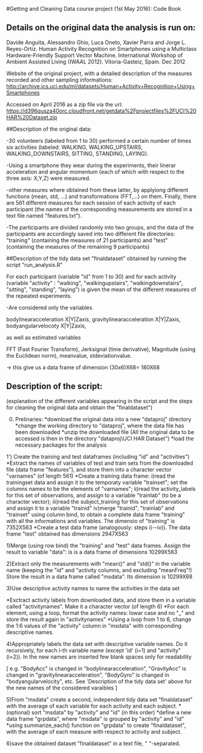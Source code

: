 #Getting and Cleaning Data course project (1st May 2016): Code Book

## Details on the original data the analysis is run on:

Davide Anguita, Alessandro Ghio, Luca Oneto, Xavier Parra and Jorge L. Reyes-Ortiz. Human Activity Recognition on Smartphones using a Multiclass Hardware-Friendly Support Vector Machine. International Workshop of Ambient Assisted Living (IWAAL 2012). Vitoria-Gasteiz, Spain. Dec 2012

Website of the original project, with a detailed description of the measures recorded and other sampling informations:
http://archive.ics.uci.edu/ml/datasets/Human+Activity+Recognition+Using+Smartphones 

Accessed on April 2016 as a zip file via the url: 
https://d396qusza40orc.cloudfront.net/getdata%2Fprojectfiles%2FUCI%20HAR%20Dataset.zip

##Description of the original data: 

-30 volunteers (labeled from 1 to 30) performed a certain number of times six activities (labeled: WALKING, WALKING_UPSTAIRS, WALKING_DOWNSTAIRS, SITTING, STANDING, LAYING). 

-Using a smartphone they wear during the experiments, their linerar acceleration and angular momentum (each of which with respect to the three axis: X,Y,Z) were measured.

-other measures where obtained from these latter, by applyiong different functions (mean, std, ...) and transformations (FFT,...) on them. Finally, there are 561 different measures for each session of each activity of each participant (the names of the corresponding measurements are stored in a text file named "features.txt").

-The participants are divided randomly into two groups, and the data of the participants are accordingly saved into two different file directories: "training" (containing the measures of 21 participants) and "test" (containing the measures of the remaining 9 participants)


##Description of the tidy data set "finaldataset" obtained by running the script "run_analysis.R"

For each participant (variable "id" from 1 to 30) 
and for each activity (variable "activity" : "walking", "walkingupstairs", "walkingdownstairs", "sitting", "standing", "laying")
is given the mean of the different measures of the repeated experiments.

-Are considered only the variables 

bodylinearacceleration X|Y|Zaxis, 
gravitylinearacceleration X|Y|Zaxis, 
bodyangularvelocoty X|Y|Zaxis, 

as well as estimated variables

FFT (Fast Fourier Transform), 
Jerksignal (time derivative), 
Magnitude (using the Euclidean norm), 
meanvalue, 
stdeviationvalue.

-> this give us a data frame of dimension (30x6)X68= 180X68


## Description of the script: 
(explanation of the different variables appearing in the script and the steps for cleaning the original data and obtain the "finaldataset")

0) Prelinaries: 
*download the original data into a new "dataproj" directory
*change the working directory to "dataproj", where the data file has been downloaded
*unzip the downloaded file
(All the original data to be accessed is then in the directory "dataproj\\UCI HAR Dataset")
*load the necessary packages for the analysis
      
1') Create the training and test dataframes (including "id" and "activities")
*Extract the names of variables of test and train sets from the downloaded file (data frame "features"), and store them into a character vector "varnames" (of length 561)
*Create a training data frame:
i)read the trainingset data and assign it to the temporaty variable "trainset"; set the columns names to be the elements of "varnames"; 
ii)read the activity_labels for this set of observations, and assign to a variable "trainlab" (to be a character vector);
iii)read the subject_training for this set of observations and assign it to a variable "trainid"
iv)merge "trainid", "trainlab" and "trainset" using column bind, to obtain a complete data frame "training" with all the informations and variables. The dimensio of "training" is 7352X563 
*Create a test data frame (analogously: steps i)--iv)). The data frame "test" obtained has dimensions 2947X563
            
1)Merge (using row bind) the "training" and "test" data frames. Assign the result to variable "data": is is a data frame of dimensions 10299X563
      
2)Extract only the measurements with "mean()" and "std()" in the variable name (keeping the "id" and "activity columns, and excluding "meanFreq"!)
Store the result in a data frame called "msdata". Its dimension is 10299X68
      
3)Use descriptive activity names to name the activities in the data set

*Exctract activity labels from downloaded data, and store them in a variable called "activitynames". Make it a character vector (of length 6)
*For each element, using a loop, format the activity names: lowar case and no "_" and store the result again in "activitynames"
*Using a loop from 1 to 6, change the 1:6 values of the "activity" column in "msdata" with corresponding descriptive names.
      
4)Appropriately labels the data set with descriptive variable names. Do it recursively, for each i-th variable name (except 'id' (i=1) and "activity" (i=2)). In the new names are inserted few blank spaces only for readability 
      
[ e.g. "BodyAcc" is changed in "bodylinearacceleration", 
"GravityAcc" is changed in "gravitylinearacceleration",
"BodyGyro" is changed in "bodyangularvelocity", 
etc.
See 'Description of the tidy data set' above for the new names of the considered varaibles
]
      
5)From "msdata" create a second, independent tidy data set "finaldataset" with the average of each variable for each activity and each subject.
*(optional) sort "msdata" by "activity" and "id" (in this order)
*define a new data frame "grpdata", where "msdata" is grouped by "activity" and "id"
*using summarize_each() function on "grpdata" to create "finaldataset", with the average of each measure with respect to activity and subject.
      
6)save the obtained dataset "finaldataset" in a text file, " "-separated.
      
